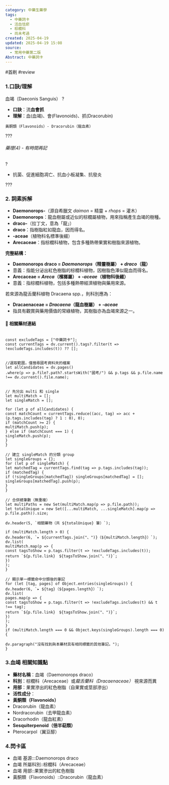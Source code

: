 ```yaml
---
category: 中藥生藥學
tags:
  - 中藥詞卡
  - 活血怯瘀
  - 棕櫚科
  - 尚未考過
created: 2025-04-19
updated: 2025-04-19 15:08
source:
  - 常用中藥第二版
Abstract: 中藥詞卡
---
```


#首刷 #review

### 1.口訣/理解
血竭（Daeconis Sanguis）
?
- **口訣**：流**血會抓**
- **理解**：血(血竭)、會(Flavonoids)、抓(Dracorubin)
> 
	黃酮類（Flavonoids）- Dracorubin（龍血素）

???

###### 藥理(4) - 有時間再記
?
- 抗菌、促進細胞凋亡、抗血小板凝集、抗發炎

???




### 2. 詞素拆解
- **Daemonorops-**（源自希臘文 *daimon* = 精靈 + *rhops* = 灌木）
- **Daemonorops**：龍血樹屬或近似的棕櫚屬植物，用來指稱產生血竭的樹種。
- **draco-**（拉丁文，意為「龍」）
- **draco**：指樹脂紅如龍血，因而得名。
- **-aceae**（植物科名標準後綴）
- **Arecaceae**：指棕櫚科植物，包含多種熱帶果實和樹脂來源植物。

**完整結構：**
- **Daemonorops draco = *Daemonorops*（精靈樹屬） + *draco*（龍）**
- 意義：指能分泌出紅色樹脂的棕櫚科植物，因樹脂色澤似龍血而得名。
- **Arecaceae = *Areca*（檳榔屬） + *-aceae*（植物科後綴）**
- 意義：指棕櫚科植物，包括多種熱帶經濟植物與藥用來源。

若來源為龍舌蘭科植物 Dracaena spp.，則科別應為：
- **Dracaenaceae = *Dracaena*（龍血樹屬） + *-aceae***
- 指具有觀賞與藥用價值的常綠植物，其樹脂亦為血竭來源之一。



#### 📌 相關藥材連結

```dataviewjs

const excludeTags = ["中藥詞卡"];
const currentTags = dv.current().tags?.filter(t => !excludeTags.includes(t)) ?? [];


//選取範圍，僅搜尋國考資料夾的檔案
let allCandidates = dv.pages()
.where(p => p.file?.path?.startsWith("國考/") && p.tags && p.file.name !== dv.current().file.name);


// 先分出 multi 和 single
let multiMatch = [];
let singleMatch = [];

for (let p of allCandidates) {
const matchCount = currentTags.reduce((acc, tag) => acc + (p.tags.includes(tag) ? 1 : 0), 0);
if (matchCount >= 2) {
multiMatch.push(p);
} else if (matchCount === 1) {
singleMatch.push(p);
}
}

// 建立 singleMatch 的分類 group
let singleGroups = {};
for (let p of singleMatch) {
let matchedTag = currentTags.find(tag => p.tags.includes(tag));
if (matchedTag) {
if (!singleGroups[matchedTag]) singleGroups[matchedTag] = [];
singleGroups[matchedTag].push(p);
}
}

// 合併總筆數（無重複）
let multiPaths = new Set(multiMatch.map(p => p.file.path));
let totalUnique = new Set([...multiMatch, ...singleMatch].map(p => p.file.path)).size;

dv.header(5, `相關藥物（共 ${totalUnique} 筆）`);

if (multiMatch.length > 0) {
dv.header(6, `▸ ${currentTags.join("、")}（${multiMatch.length}）`);
dv.list(
multiMatch.map(p => {
const tagsToShow = p.tags.filter(t => !excludeTags.includes(t));
return `${p.file.link}　${tagsToShow.join("、")}`;
})
);
}

// 顯示單一標籤命中分類後的筆記
for (let [tag, pages] of Object.entries(singleGroups)) {
dv.header(6, `▸ ${tag}（${pages.length}）`);
dv.list(
pages.map(p => {
const tagsToShow = p.tags.filter(t => !excludeTags.includes(t) && t !== tag);
return `${p.file.link}　${tagsToShow.join("、")}`;
})
);
}
if (multiMatch.length === 0 && Object.keys(singleGroups).length === 0) {

dv.paragraph("沒有找到與本藥材具有相同標籤的其他筆記。");
}
````

### 3.血竭 相關知識點
- **藥材名稱**：血竭（Daemonorops draco）
- **科別**：棕櫚科（Arecaceae）或*龍舌蘭科（Dracaenaceae）* 視來源而異
- **用部**：果實滲出的紅色樹脂（自果實或莖部滲出）
- **活性成分**：
- **黃酮類（Flavonoids）**
- Dracorubin（龍血素）
- Nordracorubin（去甲龍血素）
- Dracorhodin（龍血紅素）
- **Sesquiterpenoid（倍半萜類）**
- Pterocarpol（翼豆醇）



### 4.閃卡區

- 血竭 基源:::Daemonorops draco
- 血竭 所屬科別::棕櫚科（Arecaceae）
- 血竭 用部::果實滲出的紅色樹脂
- 黃酮類（Flavonoids）::Dracorubin（龍血素）


